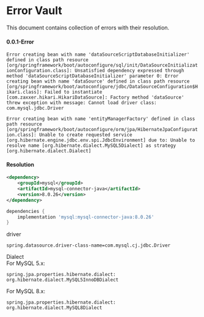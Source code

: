 # Error Vault
This document contains collection of errors with their resolution.

#### 0.0.1-Error
```Error creating bean with name 'dataSourceScriptDatabaseInitializer' defined in class path resource [org/springframework/boot/autoconfigure/sql/init/DataSourceInitializationConfiguration.class]: Unsatisfied dependency expressed through method 'dataSourceScriptDatabaseInitializer' parameter 0: Error creating bean with name 'dataSource' defined in class path resource [org/springframework/boot/autoconfigure/jdbc/DataSourceConfiguration$Hikari.class]: Failed to instantiate [com.zaxxer.hikari.HikariDataSource]: Factory method 'dataSource' threw exception with message: Cannot load driver class: com.mysql.jdbc.Driver```

```Error creating bean with name 'entityManagerFactory' defined in class path resource [org/springframework/boot/autoconfigure/orm/jpa/HibernateJpaConfiguration.class]: Unable to create requested service [org.hibernate.engine.jdbc.env.spi.JdbcEnvironment] due to: Unable to resolve name [org.hibernate.dialect.MySQL5Dialect] as strategy [org.hibernate.dialect.Dialect]```
#### Resolution
```xml
<dependency>
    <groupId>mysql</groupId>
    <artifactId>mysql-connector-java</artifactId>
    <version>8.0.26</version>
</dependency>
```
```gradle
dependencies {
    implementation 'mysql:mysql-connector-java:8.0.26'
}
```
driver 
```properties
spring.datasource.driver-class-name=com.mysql.cj.jdbc.Driver
```
Dialect <br>
For MySQL 5.x:
```properties
spring.jpa.properties.hibernate.dialect: org.hibernate.dialect.MySQL5InnoDBDialect
```
For MySQL 8.x:
```properties
spring.jpa.properties.hibernate.dialect: org.hibernate.dialect.MySQL8Dialect
```
